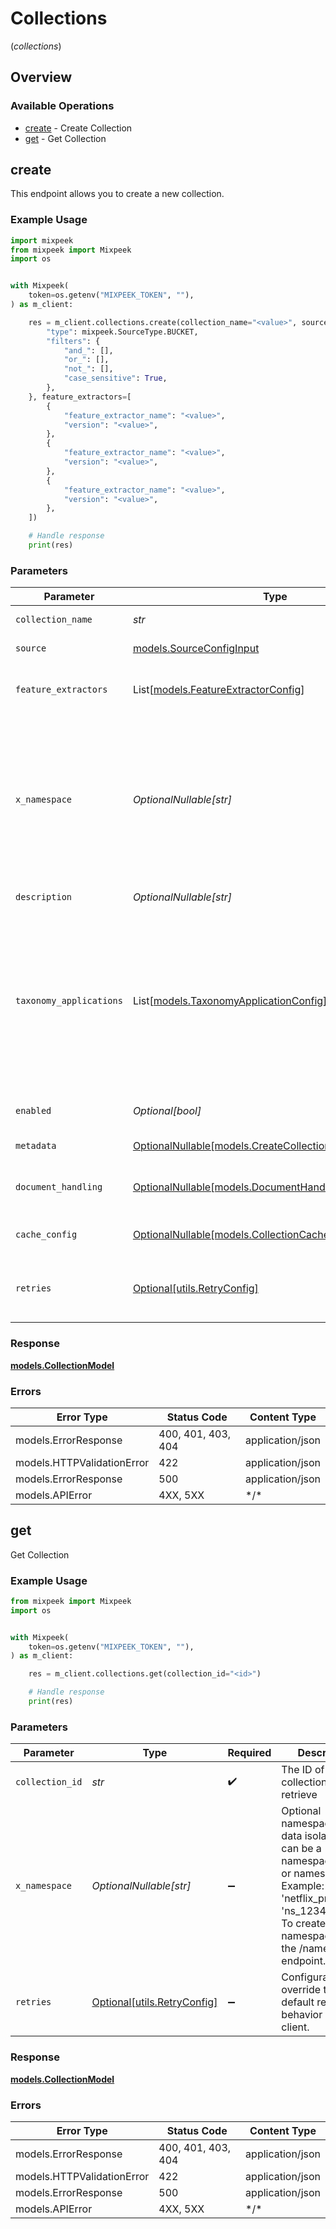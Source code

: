 # Collections
(*collections*)

## Overview

### Available Operations

* [create](#create) - Create Collection
* [get](#get) - Get Collection

## create

This endpoint allows you to create a new collection.

### Example Usage

```python
import mixpeek
from mixpeek import Mixpeek
import os


with Mixpeek(
    token=os.getenv("MIXPEEK_TOKEN", ""),
) as m_client:

    res = m_client.collections.create(collection_name="<value>", source={
        "type": mixpeek.SourceType.BUCKET,
        "filters": {
            "and_": [],
            "or_": [],
            "not_": [],
            "case_sensitive": True,
        },
    }, feature_extractors=[
        {
            "feature_extractor_name": "<value>",
            "version": "<value>",
        },
        {
            "feature_extractor_name": "<value>",
            "version": "<value>",
        },
        {
            "feature_extractor_name": "<value>",
            "version": "<value>",
        },
    ])

    # Handle response
    print(res)

```

### Parameters

| Parameter                                                                                                                                                                                                       | Type                                                                                                                                                                                                            | Required                                                                                                                                                                                                        | Description                                                                                                                                                                                                     |
| --------------------------------------------------------------------------------------------------------------------------------------------------------------------------------------------------------------- | --------------------------------------------------------------------------------------------------------------------------------------------------------------------------------------------------------------- | --------------------------------------------------------------------------------------------------------------------------------------------------------------------------------------------------------------- | --------------------------------------------------------------------------------------------------------------------------------------------------------------------------------------------------------------- |
| `collection_name`                                                                                                                                                                                               | *str*                                                                                                                                                                                                           | :heavy_check_mark:                                                                                                                                                                                              | Name for the collection                                                                                                                                                                                         |
| `source`                                                                                                                                                                                                        | [models.SourceConfigInput](../../models/sourceconfiginput.md)                                                                                                                                                   | :heavy_check_mark:                                                                                                                                                                                              | Configuration for a collection source                                                                                                                                                                           |
| `feature_extractors`                                                                                                                                                                                            | List[[models.FeatureExtractorConfig](../../models/featureextractorconfig.md)]                                                                                                                                   | :heavy_check_mark:                                                                                                                                                                                              | List of feature extractor configurations to use                                                                                                                                                                 |
| `x_namespace`                                                                                                                                                                                                   | *OptionalNullable[str]*                                                                                                                                                                                         | :heavy_minus_sign:                                                                                                                                                                                              | Optional namespace for data isolation. This can be a namespace name or namespace ID. Example: 'netflix_prod' or 'ns_1234567890'. To create a namespace, use the /namespaces endpoint.                           |
| `description`                                                                                                                                                                                                   | *OptionalNullable[str]*                                                                                                                                                                                         | :heavy_minus_sign:                                                                                                                                                                                              | Description for the collection                                                                                                                                                                                  |
| `taxonomy_applications`                                                                                                                                                                                         | List[[models.TaxonomyApplicationConfig](../../models/taxonomyapplicationconfig.md)]                                                                                                                             | :heavy_minus_sign:                                                                                                                                                                                              | List of taxonomy application configurations. there are two options: on ingestion store the taxonomy application results to this collection, or on demand compute the taxonomy application results at query time |
| `enabled`                                                                                                                                                                                                       | *Optional[bool]*                                                                                                                                                                                                | :heavy_minus_sign:                                                                                                                                                                                              | Enable or disable processing of this collection                                                                                                                                                                 |
| `metadata`                                                                                                                                                                                                      | [OptionalNullable[models.CreateCollectionRequestMetadata]](../../models/createcollectionrequestmetadata.md)                                                                                                     | :heavy_minus_sign:                                                                                                                                                                                              | Optional metadata for the collection                                                                                                                                                                            |
| `document_handling`                                                                                                                                                                                             | [OptionalNullable[models.DocumentHandlingConfig]](../../models/documenthandlingconfig.md)                                                                                                                       | :heavy_minus_sign:                                                                                                                                                                                              | Configuration for how documents are handled by this extractor                                                                                                                                                   |
| `cache_config`                                                                                                                                                                                                  | [OptionalNullable[models.CollectionCacheConfigInput]](../../models/collectioncacheconfiginput.md)                                                                                                               | :heavy_minus_sign:                                                                                                                                                                                              | Configuration for collection-level caching                                                                                                                                                                      |
| `retries`                                                                                                                                                                                                       | [Optional[utils.RetryConfig]](../../models/utils/retryconfig.md)                                                                                                                                                | :heavy_minus_sign:                                                                                                                                                                                              | Configuration to override the default retry behavior of the client.                                                                                                                                             |

### Response

**[models.CollectionModel](../../models/collectionmodel.md)**

### Errors

| Error Type                 | Status Code                | Content Type               |
| -------------------------- | -------------------------- | -------------------------- |
| models.ErrorResponse       | 400, 401, 403, 404         | application/json           |
| models.HTTPValidationError | 422                        | application/json           |
| models.ErrorResponse       | 500                        | application/json           |
| models.APIError            | 4XX, 5XX                   | \*/\*                      |

## get

Get Collection

### Example Usage

```python
from mixpeek import Mixpeek
import os


with Mixpeek(
    token=os.getenv("MIXPEEK_TOKEN", ""),
) as m_client:

    res = m_client.collections.get(collection_id="<id>")

    # Handle response
    print(res)

```

### Parameters

| Parameter                                                                                                                                                                             | Type                                                                                                                                                                                  | Required                                                                                                                                                                              | Description                                                                                                                                                                           |
| ------------------------------------------------------------------------------------------------------------------------------------------------------------------------------------- | ------------------------------------------------------------------------------------------------------------------------------------------------------------------------------------- | ------------------------------------------------------------------------------------------------------------------------------------------------------------------------------------- | ------------------------------------------------------------------------------------------------------------------------------------------------------------------------------------- |
| `collection_id`                                                                                                                                                                       | *str*                                                                                                                                                                                 | :heavy_check_mark:                                                                                                                                                                    | The ID of the collection to retrieve                                                                                                                                                  |
| `x_namespace`                                                                                                                                                                         | *OptionalNullable[str]*                                                                                                                                                               | :heavy_minus_sign:                                                                                                                                                                    | Optional namespace for data isolation. This can be a namespace name or namespace ID. Example: 'netflix_prod' or 'ns_1234567890'. To create a namespace, use the /namespaces endpoint. |
| `retries`                                                                                                                                                                             | [Optional[utils.RetryConfig]](../../models/utils/retryconfig.md)                                                                                                                      | :heavy_minus_sign:                                                                                                                                                                    | Configuration to override the default retry behavior of the client.                                                                                                                   |

### Response

**[models.CollectionModel](../../models/collectionmodel.md)**

### Errors

| Error Type                 | Status Code                | Content Type               |
| -------------------------- | -------------------------- | -------------------------- |
| models.ErrorResponse       | 400, 401, 403, 404         | application/json           |
| models.HTTPValidationError | 422                        | application/json           |
| models.ErrorResponse       | 500                        | application/json           |
| models.APIError            | 4XX, 5XX                   | \*/\*                      |